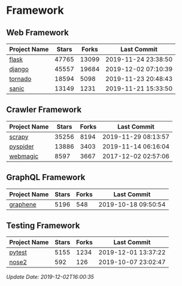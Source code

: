 # Framework

## Web Framework

| Project Name | Stars | Forks | Last Commit |
| ------------ | ----- | ----- | ----------- |
| [flask](https://github.com/pallets/flask) | 47765 | 13099 | 2019-11-24 23:38:50 |
| [django](https://github.com/django/django) | 45557 | 19684 | 2019-12-02 07:10:39 |
| [tornado](https://github.com/tornadoweb/tornado) | 18594 | 5098 | 2019-11-23 20:48:43 |
| [sanic](https://github.com/huge-success/sanic) | 13149 | 1231 | 2019-11-21 15:33:50 |

## Crawler Framework

| Project Name | Stars | Forks | Last Commit |
| ------------ | ----- | ----- | ----------- |
| [scrapy](https://github.com/scrapy/scrapy) | 35256 | 8194 | 2019-11-29 08:13:57 |
| [pyspider](https://github.com/binux/pyspider) | 13886 | 3403 | 2019-11-14 06:16:04 |
| [webmagic](https://github.com/code4craft/webmagic) | 8597 | 3667 | 2017-12-02 02:57:06 |

## GraphQL Framework

| Project Name | Stars | Forks | Last Commit |
| ------------ | ----- | ----- | ----------- |
| [graphene](https://github.com/graphql-python/graphene) | 5196 | 548 | 2019-10-18 09:50:54 |

## Testing Framework

| Project Name | Stars | Forks | Last Commit |
| ------------ | ----- | ----- | ----------- |
| [pytest](https://github.com/pytest-dev/pytest) | 5155 | 1234 | 2019-12-01 13:37:22 |
| [nose2](https://github.com/nose-devs/nose2) | 592 | 126 | 2019-10-07 23:02:47 |

*Update Date: 2019-12-02T16:00:35*